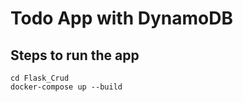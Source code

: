 # Todo App with DynamoDB

## Steps to run the app
```shell    
cd Flask_Crud
docker-compose up --build
```
